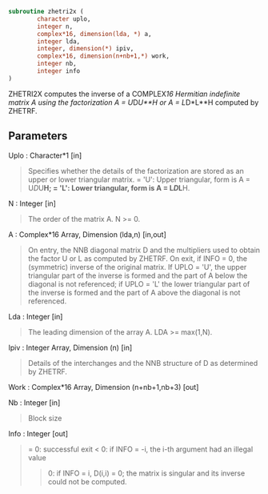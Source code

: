 ```fortran
subroutine zhetri2x (
		character uplo,
		integer n,
		complex*16, dimension(lda, *) a,
		integer lda,
		integer, dimension(*) ipiv,
		complex*16, dimension(n+nb+1,*) work,
		integer nb,
		integer info
)
```

 ZHETRI2X computes the inverse of a COMPLEX*16 Hermitian indefinite matrix
 A using the factorization A = U*D*U**H or A = L*D*L**H computed by
 ZHETRF.

## Parameters
Uplo : Character*1 [in]
> Specifies whether the details of the factorization are stored
> as an upper or lower triangular matrix.
> = 'U':  Upper triangular, form is A = U*D*U**H;
> = 'L':  Lower triangular, form is A = L*D*L**H.

N : Integer [in]
> The order of the matrix A.  N >= 0.

A : Complex*16 Array, Dimension (lda,n) [in,out]
> On entry, the NNB diagonal matrix D and the multipliers
> used to obtain the factor U or L as computed by ZHETRF.
> On exit, if INFO = 0, the (symmetric) inverse of the original
> matrix.  If UPLO = 'U', the upper triangular part of the
> inverse is formed and the part of A below the diagonal is not
> referenced; if UPLO = 'L' the lower triangular part of the
> inverse is formed and the part of A above the diagonal is
> not referenced.

Lda : Integer [in]
> The leading dimension of the array A.  LDA >= max(1,N).

Ipiv : Integer Array, Dimension (n) [in]
> Details of the interchanges and the NNB structure of D
> as determined by ZHETRF.

Work : Complex*16 Array, Dimension (n+nb+1,nb+3) [out]

Nb : Integer [in]
> Block size

Info : Integer [out]
> = 0: successful exit
> < 0: if INFO = -i, the i-th argument had an illegal value
> > 0: if INFO = i, D(i,i) = 0; the matrix is singular and its
> inverse could not be computed.

